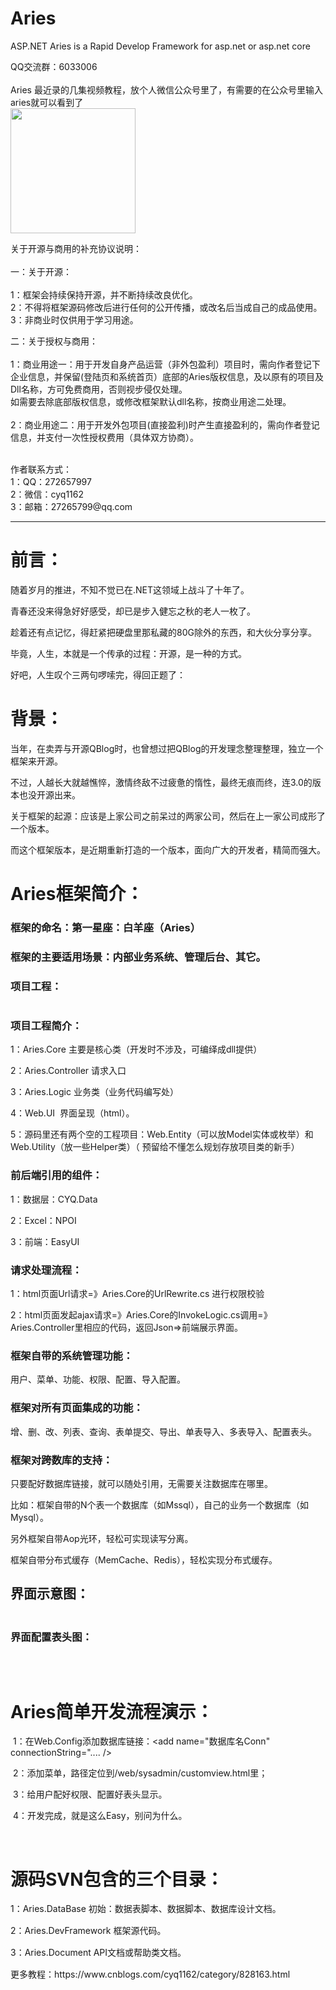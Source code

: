 # Aries
ASP.NET Aries is a Rapid Develop Framework for asp.net or asp.net core

QQ交流群：6033006<br /><br />
Aries 最近录的几集视频教程，放个人微信公众号里了，有需要的在公众号里输入aries就可以看到了<br />
<img src="https://images2018.cnblogs.com/blog/17408/201805/17408-20180523041027505-1002652922.jpg" width="200" height="200" /><br />

关于开源与商用的补充协议说明：<br /><br />
一：关于开源：<br /><br />
1：框架会持续保持开源，并不断持续改良优化。<br />
2：不得将框架源码修改后进行任何的公开传播，或改名后当成自己的成品使用。<br />
3：非商业时仅供用于学习用途。<br />

二：关于授权与商用：<br /><br />
1：商业用途一：用于开发自身产品运营（非外包盈利）项目时，需向作者登记下企业信息，并保留(登陆页和系统首页）底部的Aries版权信息，及以原有的项目及Dll名称，方可免费商用，否则视步侵仅处理。<br />
如需要去除底部版权信息，或修改框架默认dll名称，按商业用途二处理。<br /><br />
2：商业用途二：用于开发外包项目(直接盈利)时产生直接盈利的，需向作者登记信息，并支付一次性授权费用（具体双方协商）。<br />

<br />
作者联系方式：<br />
1：QQ：272657997<br />
2：微信：cyq1162<br />
3：邮箱：27265799@qq.com<br />


<hr />

<h1>前言：</h1>
<p>随着岁月的推进，不知不觉已在.NET这领域上战斗了十年了。</p>
<p>青春还没来得急好好感受，却已是步入健忘之秋的老人一枚了。</p>
<p>趁着还有点记忆，得赶紧把硬盘里那私藏的80G除外的东西，和大伙分享分享。</p>
<p>毕竟，人生，本就是一个传承的过程：开源，是一种的方式。</p>
<p>好吧，人生叹个三两句啰嗦完，得回正题了：</p>
<h1>背景：&nbsp;</h1>
<p>当年，在卖弄与开源QBlog时，也曾想过把QBlog的开发理念整理整理，独立一个框架来开源。</p>
<p>不过，人越长大就越憔悴，激情终敌不过疲惫的惰性，最终无痕而终，连3.0的版本也没开源出来。</p>
<p>关于框架的起源：应该是上家公司之前呆过的两家公司，然后在上一家公司成形了一个版本。</p>
<p>而这个框架版本，是近期重新打造的一个版本，面向广大的开发者，精简而强大。</p>
<h1>Aries框架简介：</h1>
<h3>框架的命名：第一星座：白羊座（Aries）</h3>
<h3>框架的主要适用场景：内部业务系统、管理后台、其它。</h3>
<h3>项目工程：</h3>
<p><img src="http://images2015.cnblogs.com/blog/17408/201605/17408-20160512234326671-110225289.jpg" alt="" /></p>
<h3>项目工程简介：</h3>
<p>1：Aries.Core 主要是核心类（开发时不涉及，可编绎成dll提供）</p>
<p>2：Aries.Controller 请求入口</p>
<p>3：Aries.Logic 业务类（业务代码编写处）</p>
<p>4：Web.UI &nbsp;界面呈现（html）。&nbsp;</p>
<p>5：源码里还有两个空的工程项目：Web.Entity（可以放Model实体或枚举）和Web.Utility（放一些Helper类）（ 预留给不懂怎么规划存放项目类的新手）</p>
<h3>前后端引用的组件：</h3>
<p>1：数据层：CYQ.Data</p>
<p>2：Excel：NPOI&nbsp;</p>
<p>3：前端：EasyUI&nbsp;</p>
<h3>请求处理流程：</h3>
<p>1：html页面Url请求=》Aries.Core的UrlRewrite.cs 进行权限校验</p>
<p>2：html页面发起ajax请求=》Aries.Core的InvokeLogic.cs调用=》Aries.Controller里相应的代码，返回Json=&gt;前端展示界面。&nbsp;</p>
<h3>框架自带的系统管理功能：</h3>
<p>用户、菜单、功能、权限、配置、导入配置。</p>
<h3>框架对所有页面集成的功能：</h3>
<p>增、删、改、列表、查询、表单提交、导出、单表导入、多表导入、配置表头。&nbsp;</p>
<h3>框架对跨数库的支持：</h3>
<p>只要配好数据库链接，就可以随处引用，无需要关注数据库在哪里。</p>
<p>比如：框架自带的N个表一个数据库（如Mssql），自己的业务一个数据库（如Mysql）。&nbsp;</p>
<p>另外框架自带Aop光环，轻松可实现读写分离。</p>
<p>框架自带分布式缓存（MemCache、Redis），轻松实现分布式缓存。&nbsp;</p>
<h2><span style="line-height: 1.5;">界面示意图：&nbsp;</span></h2>
<p><img src="http://images2015.cnblogs.com/blog/17408/201605/17408-20160513000103015-1263961123.jpg" alt="" /></p>
<h3>界面配置表头图：</h3>
<p><img src="http://images2015.cnblogs.com/blog/17408/201605/17408-20160513000315796-2111375048.jpg" alt="" /></p>
<p>&nbsp;</p>
<h1>Aries简单开发流程演示：</h1>
<p>&nbsp;1：在Web.Config添加数据库链接：&lt;add name="数据库名Conn" connectionString=".... /&gt;</p>
<p>&nbsp;2：添加菜单，路径定位到/web/sysadmin/customview.html里；</p>
<p>&nbsp;3：给用户配好权限、配置好表头显示。</p>
<p>&nbsp;4：开发完成，就是这么Easy，别问为什么。&nbsp;</p>
<p><img style="line-height: 1.5;" src="http://images2015.cnblogs.com/blog/17408/201605/17408-20160513002235390-1329017153.jpg" alt="" />&nbsp;</p>
<h1>源码SVN包含的三个目录：</h1>
<p>1：<span style="line-height: 1.5;">Aries.DataBase 初始：数据表脚本、数据脚本、数据库设计文档。</span></p>
<p>2：<span style="line-height: 1.5;">Aries.DevFramework 框架源代码。</span></p>
<p>3：<span style="line-height: 1.5;">Aries.Document API文档或帮助类文档。</span></p>
<p>更多教程：https://www.cnblogs.com/cyq1162/category/828163.html</p>
